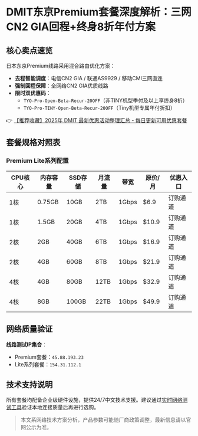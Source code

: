 # DMIT东京Premium套餐深度解析：三网CN2 GIA回程+终身8折年付方案

## 核心卖点速览
日本东京Premium线路采用混合路由优化方案：
- **去程智能调度**：电信CN2 GIA / 联通AS9929 / 移动CMI三网直连
- **强制回程保障**：全网络CN2 GIA优质线路
- **限时双优惠码**：
  - `TYO-Pro-Open-Beta-Recur-20OFF`（非TINY机型季付及以上享终身8折）
  - `TYO-Pro-TINY-Open-Beta-Recur-20OFF`（Tiny机型专属年付折扣）

👉 [【推荐收藏】2025年 DMIT 最新优惠活动整理汇总 - 每日更新可用优惠套餐](https://bit.ly/dmit_coupon)

## 套餐规格对照表
### Premium Lite系列配置
| CPU核心 | 内存容量 | SSD存储 | 月流量 | 带宽 | 原价/月 | 优惠入口 |
|---------|----------|---------|--------|------|---------|----------|
| 1核     | 0.75GB   | 10GB    | 2TB    | 1Gbps | $6.9    | 订购通道 |
| 1核     | 1.5GB    | 20GB    | 4TB    | 1Gbps | $10.9   | 订购通道 |
| 2核     | 2GB      | 40GB    | 6TB    | 1Gbps | $16.9   | 订购通道 |
| 2核     | 4GB      | 60GB    | 8TB    | 1Gbps | $21.9   | 订购通道 |
| 4核     | 4GB      | 80GB    | 12TB   | 1Gbps | $32.9   | 订购通道 |
| 4核     | 8GB      | 100GB   | 22TB   | 1Gbps | $49.9   | 订购通道 |

## 网络质量验证
**线路测试IP集合**：
- Premium套餐：`45.88.193.23`
- Lite系列套餐：`154.31.112.1`

## 技术支持说明
所有套餐均配备企业级硬件设施，提供24/7中文技术支援。建议通过[实时网络测试工具](https://bit.ly/dmit_coupon)验证本地连接质量后再进行选购。

> 本文系网络技术方案分析，产品参数可能随厂商政策调整，最新信息请以官网公示为准。
